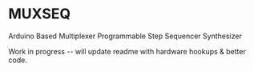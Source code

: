 # MUXSEQ
Arduino Based Multiplexer Programmable Step Sequencer Synthesizer

Work in progress -- will update readme with hardware hookups & better code.



